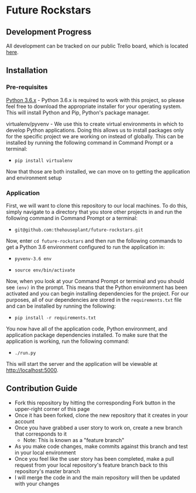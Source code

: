 
# Future Rockstars

## Development Progress

All development can be tracked on our public Trello board, which is located [here](https://trello.com/b/sDJQagZ3/future-rockstars-python-project).

## Installation

### Pre-requisites

[Python 3.6.x](https://www.python.org/downloads/) - Python 3.6.x is required to work
with this project, so please feel free to download the appropriate installer for your operating system. This will install Python and Pip, Python's package manager. 

virtualenv/pyvenv - We use this to create virtual environments in which to develop Python applications. Doing this allows us to install packages only for the specific project we are working on instead of globally. This can be installed
by running the following command in Command Prompt or a terminal: 

- `pip install virtualenv`

Now that those are both installed, we can move on to getting the application and environment setup

### Application

First, we will want to clone this repository to our local machines. To do this, simply navigate to a directory that you store other projects in and run the following command in Command Prompt or a terminal: 

- `git@github.com:thehouseplant/future-rockstars.git`

Now, enter `cd future-rockstars` and then run the following commands to get a Python 3.6 environment configured to run the application in:

- `pyvenv-3.6 env`

- `source env/bin/activate`

Now, when you look at your Command Prompt or terminal and you should see `(env)` in the prompt. This means that the Python environment has been activated and you can begin
installing dependencies for the project. For our purposes, all of our dependencies are stored in the `requirements.txt` file and can be installed by running the following: 

- `pip install -r requirements.txt`

You now have all of the application code, Python environment, and application package dependencies installed. To make sure that the application is working, run the following command:

- `./run.py`

This will start the server and the application will be viewable at [http://localhost:5000](http://localhost:5000).

## Contribution Guide

- Fork this repository by hitting the corresponding Fork button in the upper-right corner of this page
- Once it has been forked, clone the new repository that it creates in your account
- Once you have grabbed a user story to work on, create a new branch that corresponds to it
  - Note: This is known as a "feature branch"
- As you make code changes, make commits against this branch and test in your local environment
- Once you feel like the user story has been completed, make a pull request from your local repository's feature branch back to this repository's master branch
- I will merge the code in and the main repository will then be updated with your changes
